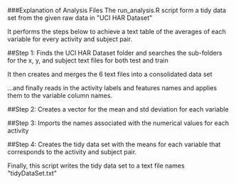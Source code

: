 ###Explanation of Analysis Files
The run_analysis.R script form a tidy data set from the given raw data in "UCI HAR Dataset"

It performs the steps below to achieve a text table of the averages of each variable for every activity and subject pair.

##Step 1:
Finds the UCI HAR Dataset folder and searches the sub-folders for the x, y, and subject text files for both test and train

It then creates and merges the 6 text files into a consolidated data set

...and finally reads in the activity labels and features names and applies them to the variable column names.

##Step 2:
Creates a vector for the mean and std deviation for each variable

##Step 3:
Imports the names associated with the numerical values for each activity

##Step 4:
Creates the tidy data set with the means for each variable that corresponds to the activity and subject pair.

Finally, this script writes the tidy data set to a text file names "tidyDataSet.txt"